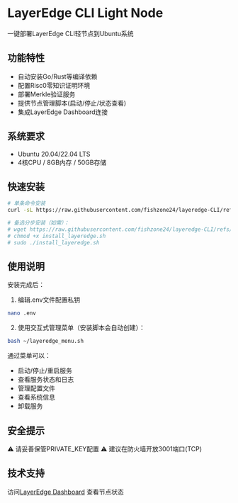 # LayerEdge CLI Light Node

一键部署LayerEdge CLI轻节点到Ubuntu系统

## 功能特性
- 自动安装Go/Rust等编译依赖
- 配置Risc0零知识证明环境
- 部署Merkle验证服务
- 提供节点管理脚本(启动/停止/状态查看)
- 集成LayerEdge Dashboard连接

## 系统要求
- Ubuntu 20.04/22.04 LTS
- 4核CPU / 8GB内存 / 50GB存储

## 快速安装
```bash
# 单条命令安装
curl -sL https://raw.githubusercontent.com/fishzone24/layeredge-CLI/refs/heads/master/install_layeredge.sh | sudo bash

# 备选分步安装（如需）：
# wget https://raw.githubusercontent.com/fishzone24/layeredge-CLI/refs/heads/master/install_layeredge.sh
# chmod +x install_layeredge.sh
# sudo ./install_layeredge.sh
```

## 使用说明
安装完成后：
1. 编辑.env文件配置私钥
```bash
nano .env
```
2. 使用交互式管理菜单（安装脚本会自动创建）：
```bash
bash ~/layeredge_menu.sh
```
通过菜单可以：
- 启动/停止/重启服务
- 查看服务状态和日志
- 管理配置文件
- 查看系统信息
- 卸载服务

## 安全提示
⚠️ 请妥善保管PRIVATE_KEY配置
⚠️ 建议在防火墙开放3001端口(TCP)

## 技术支持
访问[LayerEdge Dashboard](https://dashboard.layeredge.io) 查看节点状态